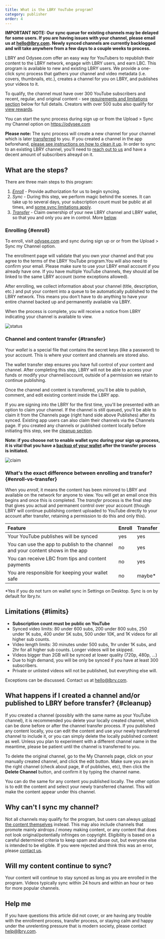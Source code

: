 ```yaml
---
title: What is the LBRY YouTube program?
category: publisher
order: 4
---
```


**IMPORTANT NOTE: Our sync queue for existing channels may be delayed for some users. If you are having issues with your channel, please email us at hello@lbry.com. Newly synced channels are currently backlogged and will take anywhere from a few days to a couple weeks to process.**

LBRY and Odysee.com offer an easy way for YouTubers to republish their content to the LBRY network, engage with LBRY users, and earn LBC. This program is available to new and existing LBRY users. We provide a one-click sync process that gathers your channel and video metadata (i.e. covers, thumbnails, etc.), creates a channel for you on LBRY, and publishes your videos to it.

To qualify, the channel must have over 300 YouTube subscribers and recent, regular, and original content - see [requirements and limitations section](#limits) below for full details. Creators with over 500 subs also qualify for [view rewards](/faq/view-rewards).

You can start the sync process during sign up or from the Upload > Sync my Channel option on https://odysee.com

**Please note:** The sync process will create a new channel for your channel which is later [transferred](#transfer) to you. If you created a channel in the app beforehand, [please see instructions on how to clean it up](#cleanup). In order to sync to an existing LBRY channel, you'll need to [reach out to us](mailto:help@lbry.com) and have a decent amount of subscribers alreayd on it. 

## What are the steps?

There are three main steps to this program:

1. *[Enroll](#enroll)* - Provide authorization for us to begin syncing.
2. *Sync* - During this step, we perform magic behind the scenes. It can take up to several days, your subscription count must be public at all times, and [some sync limitations apply](#limits).
3. *[Transfer](#transfer)* - Claim ownership of your new LBRY channel and LBRY wallet, so that you and only you are in control. More [below](#transfer).

### Enrolling {#enroll}

To enroll, visit [odysee.com](/youtube) and sync during sign up or or from the Upload > Sync my Channel option.

The enrollment page will validate that you own your channel and that you agree to the terms of the LBRY YouTube program.You will also need to confirm your email. Please make sure to use your LBRY email account if you already have one. If you have multiple YouTube channels, they should all be linked to the same LBRY account (some exceptions allowed). 

After enrolling, we collect information about your channel (title, description, etc.) and put your content into a queue to be automatically published to the LBRY network. This means you don't have to do anything to have your entire channel backed up and permanently available via LBRY.

When the process is complete, you will receive a notice from LBRY indicating your channel is available to view.

![status](https://spee.ch/2/sync-status.png)

### Channel and content transfer {#transfer}

Your _wallet_ is a special file that contains the secret keys (like a password) to your account. This is where your content and channels are stored also.

The wallet transfer step ensures you have full control of your content and channel. After completing this step, LBRY will not be able to access your funds or modify your channel/account, outside of a permission we retain to continue publishing.

Once the channel and content is transferred, you'll be able to publish, comment, and edit existing content inside the LBRY app.

If you are signing into the LBRY for the first time, you'll be presented with an option to claim your channel. If the channel is still queued, you'll be able to claim it from the Channels page (right hand side above Publishes) after its synced. Existing app users can also claim their channels via the Channels page. If you created any channels or published content locally before initiating this step, see the [cleanup section](#cleanup).

**Note: if you choose not to enable wallet sync during your sign up process, it is vital that you have a [backup of your wallet](/faq/how-to-backup-wallet) after the transfer process is initiated.**

![claim](https://spee.ch/2/sync-faq-2.png)

### What's the exact difference between enrolling and transfer? {#enroll-vs-transfer}

When you _enroll_, it means the content has been mirrored to LBRY and available on the network for anyone to view. You will get an email once this begins and once this is completed. The _transfer_ process is the final step that gives you actual and permanent control over your account (though LBRY will continue publishing content uploaded to YouTube directly to your account after transfer, retaining a permission to do this and only this).

Feature | Enroll | Transfer |
:------------ | :-------------| :-------------|
Your YouTube publishes will be synced | yes |  yes |
You can use the app to publish to the channel and your content shows in the app | no |  yes |
You can receive LBC from tips and content payments | no |  yes |
You are responsible for keeping your wallet safe | no |  maybe\* |

\*Yes if you do not turn on wallet sync in Settings on Desktop. Sync is on by default for lbry.tv.

## Limitations {#limits}
- **Subscription count must be public on YouTube**
- Synced video limits: 80 under 600 subs, 200 under 800 subs, 250 under 1K subs, 400 under 5K subs, 500 under 10K, and 1K videos for all higher sub counts.
- Video length limits: 30 minutes under 500 subs, 1hr under 1K subs, and 2hr for all higher sub counts. Longer videos will be skipped.
- Videos bigger than 2GB will be synced at lower quality (720p, 480p, ...)
- Due to high demand, you will be only be synced if you have at least 300 subscribers.
- Private or unlisted videos will not be published, but everything else will.

Exceptions can be discussed. Contact us at hello@lbry.com.

## What happens if I created a channel and/or published to LBRY before transfer? {#cleanup}

If you created a channel (possibly with the same name as your YouTube channel), it is recommended you delete your locally created channel, which can be done before or after the channel transfer process. If you published any content locally, you can edit the content and use your newly transferred channel to include it, or you can simply delete the locally published content as well. Unless you plan to experiment with a different channel name in the meantime, please be patient until the channel is transferred to you.

To delete the original channel, go to the My Channels page, click on your manually created channel, and click the edit button. Make sure you are in the right channel (check about page, # of publishes, etc), then click the **Delete Channel** button, and confirm it by typing the channel name. 

You can do the same for any content you published locally. The other option is to edit the content and select your newly transferred channel. This will make the content appear under this channel.

## Why can't I sync my channel?

Not all channels may qualify for the program, but users can always [upload the content themselves](https://lbry.com/faq/how-to-publish) instead. This may also include channels that promote mainly airdrops / money making content, or any content that does not look original/potentially infringes on copyright. Eligibility is based on a careful determined criteria to keep spam and abuse out, but everyone else is intended to be eligible. If you were rejected and think this was an error, please [contact us](mailto:hello@lbry.com).

## Will my content continue to sync?

Your content will continue to stay synced as long as you are enrolled in the program. Videos typically sync within 24 hours and within an hour or two for more popular channels.

## Help me

If you have questions this article did not cover, or are having any trouble with the enrollment process, transfer process, or staying calm and happy under the unrelenting pressure that is modern society, please contact [help@lbry.com](mailto:help@lbry.com).
